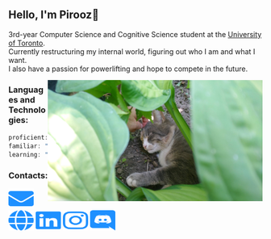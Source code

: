 ## Hello, I'm Pirooz🖤

3rd-year Computer Science and Cognitive Science student at the [University of Toronto](https://www.utoronto.ca/).  
Currently restructuring my internal world, figuring out who I am and what I want.  
I also have a passion for powerlifting and hope to compete in the future.  

<img align='right' src="catto.jpg" alt="Shima" height="240"></img>

### Languages and Technologies:
```javascript
proficient: "Python, JavaScript, React, HTML, CSS"
familiar: "Java, Django, SQL, C, C#, MongoDB"
learning: "PostgreSQL"
```

### Contacts:
<a href="mailto:piroozsab@gmail.com" target="blank"><img src="logos/envelope.svg" height="40" width="50"/></a>
<a href="https://piroozb.com/" target="blank"><img src="logos/globe.svg" height="40" width="50"/></a>
<a href="https://www.linkedin.com/in/pirooz-barkoosaraei/" target="blank"><img src="logos/linkedin.svg" height="40" width="50"/></a>
<a href="https://www.instagram.com/pillscapsules/" target="blank"><img src="logos/instagram.svg" height="40" width="50"/></a>
<a href="https://discord.com/users/242061580970229761" target="blank"><img src="logos/discord.svg" height="40" width="50"/></a>
